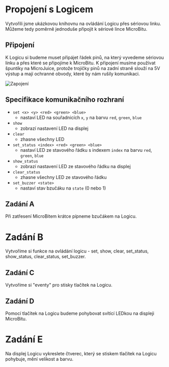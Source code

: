 # Propojení s Logicem

Vytvořili jsme ukázkovou knihovnu na ovládání Logicu přes sériovou linku. Můžeme tedy poměrně jednoduše připojit k sériové lince MicroBitu.

## Připojení
K Logicu si budeme muset připájet řádek pinů, na který vyvedeme sériovou linku a přes které se připojíme k MicroBitu. K připojení musíme používat špuntíky na MicroJuice, protože trojičky pinů na zadní straně slouží na 5V výstup a mají ochranné obvody, které by nám rušily komunikaci.

![Zapojení](assets/wiring.jpg)

## Specifikace komunikačního rozhraní
- `set <x> <y> <red> <green> <blue>`
  - nastaví LED na souřadnicích `x`, `y` na barvu `red`, `green`, `blue`
- `show`
  - zobrazí nastavení LED na displej
- `clear`
  - zhasne všechny LED
- `set_status <index> <red> <green> <blue>`
  - nastaví LED ze stavového řádku s indexem `index` na barvu `red`, `green`, `blue`
- `show_status`
  - zobrazí nastavení LED ze stavového řádku na displej
- `clear_status`
  - zhasne všechny LED ze stavového řádku
- `set_buzzer <state>`
  - nastaví stav bzučáku na `state` (0 nebo 1)

## Zadání A
Při zatřesení MicroBitem krátce pípneme bzučákem na Logicu.

# Zadání B
Vytvoříme si funkce na ovládání logicu - set, show, clear, set_status, show_status, clear_status, set_buzzer.

## Zadání C
Vytvoříme si "eventy" pro stisky tlačítek na Logicu.

## Zadání D
Pomocí tlačítek na Logicu budeme pohybovat svítící LEDkou na displeji MicroBitu.

# Zadání E
Na displej Logicu vykreslete čtverec, který se stiskem tlačítek na Logicu pohybuje, mění velikost a barvu.
